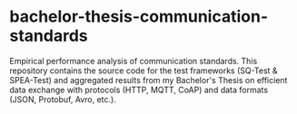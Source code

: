 # bachelor-thesis-communication-standards
Empirical performance analysis of communication standards. This repository contains the source code for the test frameworks (SQ-Test &amp; SPEA-Test) and aggregated results from my Bachelor's Thesis on efficient data exchange with protocols (HTTP, MQTT, CoAP) and data formats (JSON, Protobuf, Avro, etc.).
